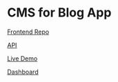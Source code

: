 # CMS for Blog App

[Frontend Repo](https://github.com/Hasan-Iqtedar/blog-client)

[API](https://github.com/Hasan-Iqtedar/blog-api)

[Live Demo](https://hasan-iqtedar.github.io/blog-client/)

[Dashboard](https://hasan-iqtedar.github.io/blog-admin-dashboard/#/login)